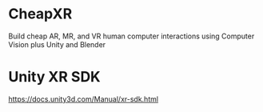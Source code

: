 # CheapXR

Build cheap AR, MR, and VR human computer interactions using Computer Vision plus Unity and Blender

# Unity XR SDK

https://docs.unity3d.com/Manual/xr-sdk.html

